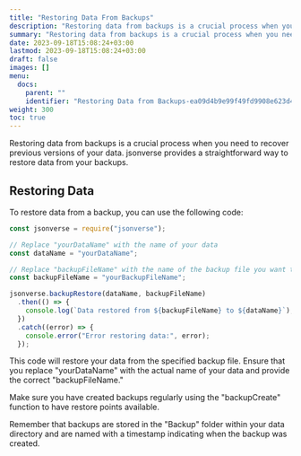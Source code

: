 ```yaml
---
title: "Restoring Data From Backups"
description: "Restoring data from backups is a crucial process when you need to recover previous versions of your data. jsonverse provides a straightforward way to restore data from your backups."
summary: "Restoring data from backups is a crucial process when you need to recover previous versions of your data. jsonverse provides a straightforward way to restore data from your backups."
date: 2023-09-18T15:08:24+03:00
lastmod: 2023-09-18T15:08:24+03:00
draft: false
images: []
menu:
  docs:
    parent: ""
    identifier: "Restoring Data from Backups-ea09d4b9e99f49fd9908e623d437c409"
weight: 300
toc: true
---
```


Restoring data from backups is a crucial process when you need to recover previous versions of your data. jsonverse provides a straightforward way to restore data from your backups.

## Restoring Data

To restore data from a backup, you can use the following code:

```js
const jsonverse = require("jsonverse");

// Replace "yourDataName" with the name of your data
const dataName = "yourDataName";

// Replace "backupFileName" with the name of the backup file you want to restore
const backupFileName = "yourBackupFileName"; 

jsonverse.backupRestore(dataName, backupFileName)
  .then(() => {
    console.log(`Data restored from ${backupFileName} to ${dataName}`);
  })
  .catch((error) => {
    console.error("Error restoring data:", error);
  });
```

This code will restore your data from the specified backup file. Ensure that you replace "yourDataName" with the actual name of your data and provide the correct "backupFileName."

Make sure you have created backups regularly using the "backupCreate" function to have restore points available.

Remember that backups are stored in the "Backup" folder within your data directory and are named with a timestamp indicating when the backup was created.
